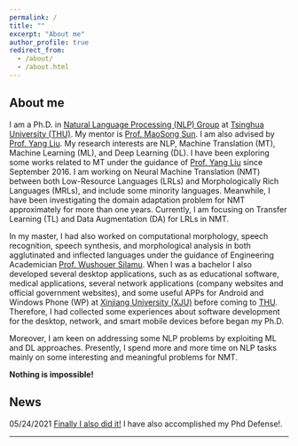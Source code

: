 ```yaml
---
permalink: /
title: ""
excerpt: "About me"
author_profile: true
redirect_from: 
  - /about/
  - /about.html
---
```


About me
------

I am a Ph.D. in [Natural Language Processing (NLP) Group](https://nlp.csai.tsinghua.edu.cn/) at [Tsinghua University (THU)](https://www.tsinghua.edu.cn/en/). My mentor is [Prof. MaoSong Sun](https://nlp.csai.tsinghua.edu.cn/staff/sms/). I am also advised by [Prof. Yang Liu](https://nlp.csai.tsinghua.edu.cn/~ly/). 
My research interests are NLP, Machine Translation (MT), Machine Learning (ML), and Deep Learning (DL). I have been exploring some works related to MT under the guidance of [Prof. Yang Liu](https://nlp.csai.tsinghua.edu.cn/~ly/) since September 2016.  I am working on Neural Machine Translation (NMT) between both Low-Resource Languages (LRLs) and Morphologically Rich Languages (MRLs), and include some minority languages.  Meanwhile, I have been investigating the domain adaptation problem for NMT approximately for more than one years.  Currently, I am focusing on Transfer Learning (TL) and Data Augmentation (DA) for LRLs in NMT.

In my master, I had also worked on computational morphology, speech recognition, speech synthesis, and morphological analysis in both agglutinated and inflected languages under the guidance of Engineering Academician [Prof. Wushouer Silamu](https://ysg.ckcest.cn/html/details/3943/index.html). When I was a bachelor I also developed several desktop applications, such as as educational software, medical applications, several network applications (company websites and official government websites), and some useful APPs for Android and Windows Phone (WP) at [Xinjiang University (XJU)](https://www.xju.edu.cn/) before coming to [THU](https://www.tsinghua.edu.cn/en/). Therefore, I had collected some experiences about software development for the desktop, network, and smart mobile devices before began my Ph.D.

Moreover, I am keen on addressing some NLP problems by exploiting ML and DL approaches.  Presently, I spend more and more time on NLP tasks mainly on some interesting and meaningful problems for NMT.

<strong>Nothing is impossible!</strong>

News
------
05/24/2021  [Finally I also did it!](https://www.linkedin.com/feed/update/urn:li:activity:6803196850481463296/) I have also accomplished my Phd Defense!. <br>

------

<div style="width: 250px; margin: auto;">
		<script type="text/javascript" id="clstr_globe" src="//clustrmaps.com/globe.js?d=Y1UFl2nSBtyprQg6cZvmxQXBD9KWFC8yva_6uF5dm34"></script>
</div>
